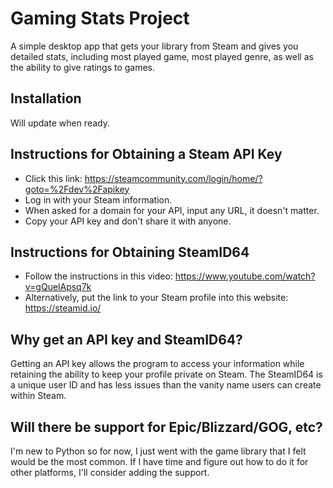 # Gaming Stats Project
A simple desktop app that gets your library from Steam and gives you detailed stats, including most played game, most played genre, as well as the ability to give ratings to games.
## Installation
Will update when ready.
## Instructions for Obtaining a Steam API Key
* Click this link:
https://steamcommunity.com/login/home/?goto=%2Fdev%2Fapikey
* Log in with your Steam information.
* When asked for a domain for your API, input any URL, it doesn't matter.
* Copy your API key and don't share it with anyone.
## Instructions for Obtaining SteamID64
* Follow the instructions in this video:
https://www.youtube.com/watch?v=gQuelApsq7k
* Alternatively, put the link to your Steam profile into this website:
https://steamid.io/
## Why get an API key and SteamID64?
Getting an API key allows the program to access your information while retaining the ability to keep your profile private on Steam. The SteamID64 is a unique user ID and has less issues than the vanity name users can create within Steam.
## Will there be support for Epic/Blizzard/GOG, etc?
I'm new to Python so for now, I just went with the game library that I felt would be the most common. If I have time and figure out how to do it for other platforms, I'll consider adding the support.
